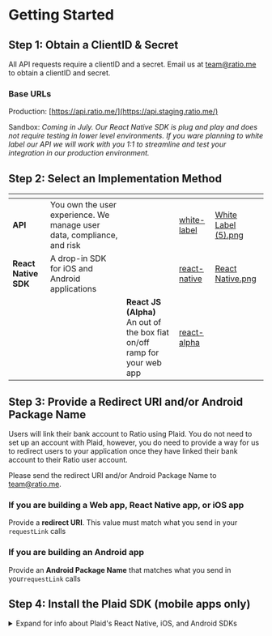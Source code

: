 # Getting Started

## Step 1: Obtain a ClientID & Secret

All API requests require a clientID and a secret. Email us at [team@ratio.me](mailto:team@ratio.me) to obtain a clientID and secret.

### Base URLs

Production:  [https://api.ratio.me/](https://api.staging.ratio.me/)

Sandbox: _Coming in July. Our React Native SDK is plug and play and does not require testing in lower level environments.  If you ware planning to white label our API we will work with you 1:1 to streamline and test your integration in our production environment._

## Step 2: Select an Implementation Method

<table data-view="cards"><thead><tr><th></th><th></th><th></th><th data-hidden data-card-target data-type="content-ref"></th><th data-hidden data-card-cover data-type="files"></th></tr></thead><tbody><tr><td><strong>API</strong></td><td>You own the user experience. We manage user data, compliance, and risk</td><td></td><td><a href="integration-methods/white-label/">white-label</a></td><td><a href=".gitbook/assets/White Label (5).png">White Label (5).png</a></td></tr><tr><td><strong>React Native SDK</strong></td><td>A drop-in SDK for iOS and Android applications</td><td></td><td><a href="integration-guides/react-native/">react-native</a></td><td><a href=".gitbook/assets/React Native.png">React Native.png</a></td></tr><tr><td></td><td></td><td><strong>React JS (Alpha)</strong><br>An out of the box fiat on/off ramp for your web app</td><td><a href="integration-guides/react-alpha/">react-alpha</a></td><td></td></tr></tbody></table>

## Step 3: Provide a Redirect URI and/or Android Package Name

Users will link their bank account to Ratio using Plaid. You do not need to set up an account with Plaid, however, you do need to provide a way for us to redirect users to your application once they have linked their bank account to their Ratio user account.

Please send the redirect URI and/or Android Package Name to team@ratio.me.

### If you are building a Web app, React Native app, or iOS app

Provide a **redirect URI**. This value must match what you send in your `requestLink` calls

### If you are building an Android app

Provide an **Android Package Name** that matches what you send in your`requestLink` calls

## Step 4: Install the Plaid SDK (mobile apps only)

<details>

<summary>Expand for info about Plaid's React Native, iOS, and Android SDKs</summary>

#### React Native SDK

* To install, run: `npm install --save react-native-plaid-link-sdk`
* Github Repo ([https://github.com/plaid/react-native-plaid-link-sdk](https://github.com/plaid/react-native-plaid-link-sdk))
* Documentation ([https://plaid.com/docs/link/react-native/](https://plaid.com/docs/link/react-native/))

#### Android SDK

* Make sure you share your Android package name with Ratio (ex `com.plaid.example`)
* Add the SDK to your Gradle file ([https://search.maven.org/artifact/com.plaid.link/sdk-core](https://search.maven.org/artifact/com.plaid.link/sdk-core))
* Github Repo ([https://github.com/plaid/plaid-link-android](https://github.com/plaid/plaid-link-android))
* Documentation ([https://plaid.com/docs/link/android/](https://plaid.com/docs/link/android/))

#### iOS SDK

* Make sure you configure a Universal Link and share the redirect URL with Ratio ([https://developer.apple.com/ios/universal-links/](https://developer.apple.com/ios/universal-links/))
* To install with Cocoapods, run: `pod 'Plaid'`, see the documentation for other options.
* Github Repo ([https://github.com/plaid/plaid-link-ios](https://github.com/plaid/plaid-link-ios))
* Documentation ([https://plaid.com/docs/link/ios/](https://plaid.com/docs/link/ios/))



</details>
